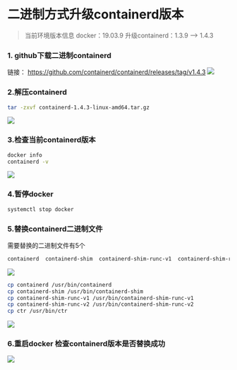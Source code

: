 
# 二进制方式升级containerd版本
> 当前环境版本信息
docker：19.03.9
升级containerd：1.3.9 —> 1.4.3

### 1. github下载二进制containerd
链接： https://github.com/containerd/containerd/releases/tag/v1.4.3
![](https://img-blog.csdnimg.cn/img_convert/d0b9ec25fe30c07395a45440b7189e67.png)

### 2.解压containerd

```bash
tar -zxvf containerd-1.4.3-linux-amd64.tar.gz 
```

![](
https://ivanwz.oss-cn-shenzhen.aliyuncs.com/md/%E4%BA%8C%E8%BF%9B%E5%88%B6%E6%96%B9%E5%BC%8F%E5%8D%87%E7%BA%A7containerd%E7%89%88%E6%9C%AC/2.jpg)

### 3.检查当前containerd版本
```bash
docker info 
containerd -v

```

![](
https://ivanwz.oss-cn-shenzhen.aliyuncs.com/md/%E4%BA%8C%E8%BF%9B%E5%88%B6%E6%96%B9%E5%BC%8F%E5%8D%87%E7%BA%A7containerd%E7%89%88%E6%9C%AC/3.jpg)

### 4.暂停docker
```bash
systemctl stop docker
```

### 5.替换containerd二进制文件

需要替换的二进制文件有5个

```bash
containerd  containerd-shim  containerd-shim-runc-v1  containerd-shim-runc-v2 ctr
```

![](
https://ivanwz.oss-cn-shenzhen.aliyuncs.com/md/%E4%BA%8C%E8%BF%9B%E5%88%B6%E6%96%B9%E5%BC%8F%E5%8D%87%E7%BA%A7containerd%E7%89%88%E6%9C%AC/4.jpg)

```bash
cp containerd /usr/bin/containerd
cp containerd-shim /usr/bin/containerd-shim
cp containerd-shim-runc-v1 /usr/bin/containerd-shim-runc-v1
cp containerd-shim-runc-v2 /usr/bin/containerd-shim-runc-v2
cp ctr /usr/bin/ctr
```

![](
https://ivanwz.oss-cn-shenzhen.aliyuncs.com/md/%E4%BA%8C%E8%BF%9B%E5%88%B6%E6%96%B9%E5%BC%8F%E5%8D%87%E7%BA%A7containerd%E7%89%88%E6%9C%AC/5.jpg)

### 6.重启docker 检查containerd版本是否替换成功

![](
https://ivanwz.oss-cn-shenzhen.aliyuncs.com/md/%E4%BA%8C%E8%BF%9B%E5%88%B6%E6%96%B9%E5%BC%8F%E5%8D%87%E7%BA%A7containerd%E7%89%88%E6%9C%AC/6.jpg)